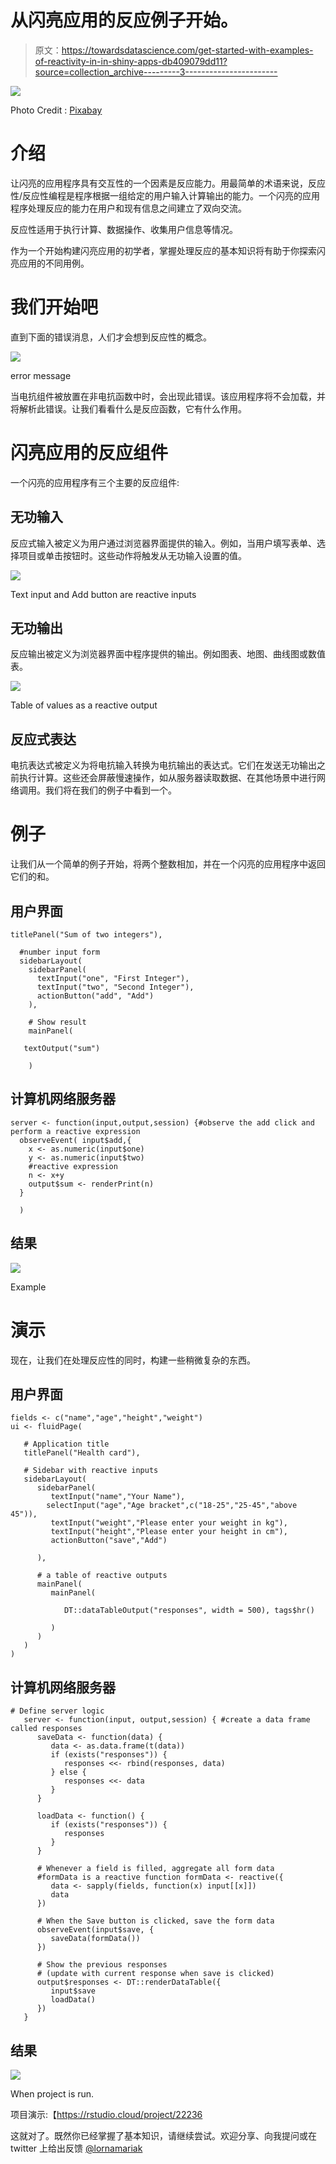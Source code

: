 # 从闪亮应用的反应例子开始。

> 原文：<https://towardsdatascience.com/get-started-with-examples-of-reactivity-in-in-shiny-apps-db409079dd11?source=collection_archive---------3----------------------->

![](img/d07a7b46606094ec67b3ef1d327ec77c.png)

Photo Credit : [Pixabay](https://pixabay.com/en/background-christmas-3009949/)

# 介绍

让闪亮的应用程序具有交互性的一个因素是反应能力。用最简单的术语来说，反应性/反应性编程是程序根据一组给定的用户输入计算输出的能力。一个闪亮的应用程序处理反应的能力在用户和现有信息之间建立了双向交流。

反应性适用于执行计算、数据操作、收集用户信息等情况。

作为一个开始构建闪亮应用的初学者，掌握处理反应的基本知识将有助于你探索闪亮应用的不同用例。

# 我们开始吧

直到下面的错误消息，人们才会想到反应性的概念。

![](img/7815b2458b726accabb9d25a2827c65b.png)

error message

当电抗组件被放置在非电抗函数中时，会出现此错误。该应用程序将不会加载，并将解析此错误。让我们看看什么是反应函数，它有什么作用。

# 闪亮应用的反应组件

一个闪亮的应用程序有三个主要的反应组件:

## **无功输入**

反应式输入被定义为用户通过浏览器界面提供的输入。例如，当用户填写表单、选择项目或单击按钮时。这些动作将触发从无功输入设置的值。

![](img/02ec855a4640fd704eef7e24f16a161b.png)

Text input and Add button are reactive inputs

## 无功输出

反应输出被定义为浏览器界面中程序提供的输出。例如图表、地图、曲线图或数值表。

![](img/cf0a1452c4079314fc032c40a13a850e.png)

Table of values as a reactive output

## 反应式表达

电抗表达式被定义为将电抗输入转换为电抗输出的表达式。它们在发送无功输出之前执行计算。这些还会屏蔽慢速操作，如从服务器读取数据、在其他场景中进行网络调用。我们将在我们的例子中看到一个。

# 例子

让我们从一个简单的例子开始，将两个整数相加，并在一个闪亮的应用程序中返回它们的和。

## 用户界面

```
titlePanel("Sum of two integers"),

  #number input form
  sidebarLayout(
    sidebarPanel(
      textInput("one", "First Integer"),
      textInput("two", "Second Integer"),
      actionButton("add", "Add")
    ),

    # Show result
    mainPanel(

   textOutput("sum")

    )
```

## 计算机网络服务器

```
server <- function(input,output,session) {#observe the add click and perform a reactive expression
  observeEvent( input$add,{
    x <- as.numeric(input$one)
    y <- as.numeric(input$two)
    #reactive expression
    n <- x+y
    output$sum <- renderPrint(n)
  }

  )
```

## 结果

![](img/0326ed76bfc1366c7c0bc32949b138d1.png)

Example

# 演示

现在，让我们在处理反应性的同时，构建一些稍微复杂的东西。

## 用户界面

```
fields <- c("name","age","height","weight")
ui <- fluidPage(

   # Application title
   titlePanel("Health card"),

   # Sidebar with reactive inputs
   sidebarLayout(
      sidebarPanel(
         textInput("name","Your Name"),
        selectInput("age","Age bracket",c("18-25","25-45","above 45")),
         textInput("weight","Please enter your weight in kg"),
         textInput("height","Please enter your height in cm"),
         actionButton("save","Add")

      ),

      # a table of reactive outputs
      mainPanel(
         mainPanel(

            DT::dataTableOutput("responses", width = 500), tags$hr()

         )
      )
   )
)
```

## 计算机网络服务器

```
# Define server logic 
   server <- function(input, output,session) { #create a data frame called responses
      saveData <- function(data) {
         data <- as.data.frame(t(data))
         if (exists("responses")) {
            responses <<- rbind(responses, data)
         } else {
            responses <<- data
         }
      }

      loadData <- function() {
         if (exists("responses")) {
            responses
         }
      }

      # Whenever a field is filled, aggregate all form data
      #formData is a reactive function formData <- reactive({
         data <- sapply(fields, function(x) input[[x]])
         data
      })

      # When the Save button is clicked, save the form data
      observeEvent(input$save, {
         saveData(formData())
      })

      # Show the previous responses
      # (update with current response when save is clicked)
      output$responses <- DT::renderDataTable({
         input$save
         loadData()
      })     
   }
```

## 结果

![](img/6686f98fccf8eb15c00221ab0b9b1bb3.png)

When project is run.

项目演示:【https://rstudio.cloud/project/22236 

这就对了。既然你已经掌握了基本知识，请继续尝试。欢迎分享、向我提问或在 twitter 上给出反馈 [@lornamariak](https://twitter.com/lornamariak)
